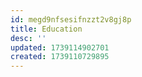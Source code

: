 ```yaml
---
id: megd9nfsesifnzzt2v8gj8p
title: Education
desc: ''
updated: 1739114902701
created: 1739110729895
---
```

